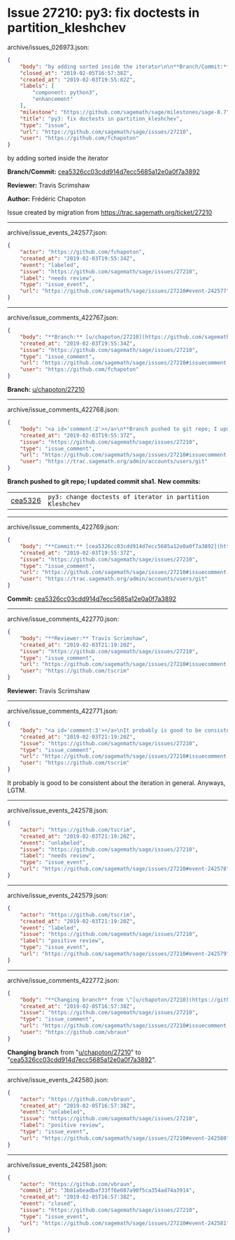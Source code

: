 # Issue 27210: py3: fix doctests in partition_kleshchev

archive/issues_026973.json:
```json
{
    "body": "by adding sorted inside the iterator\n\n**Branch/Commit:** [cea5326cc03cdd914d7ecc5685a12e0a0f7a3892](https://github.com/sagemath/sagetrac-mirror/commit/cea5326cc03cdd914d7ecc5685a12e0a0f7a3892)\n\n**Reviewer:** Travis Scrimshaw\n\n**Author:** Fr\u00e9d\u00e9ric Chapoton\n\nIssue created by migration from https://trac.sagemath.org/ticket/27210\n\n",
    "closed_at": "2019-02-05T16:57:38Z",
    "created_at": "2019-02-03T19:55:02Z",
    "labels": [
        "component: python3",
        "enhancement"
    ],
    "milestone": "https://github.com/sagemath/sage/milestones/sage-8.7",
    "title": "py3: fix doctests in partition_kleshchev",
    "type": "issue",
    "url": "https://github.com/sagemath/sage/issues/27210",
    "user": "https://github.com/fchapoton"
}
```
by adding sorted inside the iterator

**Branch/Commit:** [cea5326cc03cdd914d7ecc5685a12e0a0f7a3892](https://github.com/sagemath/sagetrac-mirror/commit/cea5326cc03cdd914d7ecc5685a12e0a0f7a3892)

**Reviewer:** Travis Scrimshaw

**Author:** Frédéric Chapoton

Issue created by migration from https://trac.sagemath.org/ticket/27210





---

archive/issue_events_242577.json:
```json
{
    "actor": "https://github.com/fchapoton",
    "created_at": "2019-02-03T19:55:34Z",
    "event": "labeled",
    "issue": "https://github.com/sagemath/sage/issues/27210",
    "label": "needs review",
    "type": "issue_event",
    "url": "https://github.com/sagemath/sage/issues/27210#event-242577"
}
```



---

archive/issue_comments_422767.json:
```json
{
    "body": "**Branch:** [u/chapoton/27210](https://github.com/sagemath/sagetrac-mirror/tree/u/chapoton/27210)",
    "created_at": "2019-02-03T19:55:34Z",
    "issue": "https://github.com/sagemath/sage/issues/27210",
    "type": "issue_comment",
    "url": "https://github.com/sagemath/sage/issues/27210#issuecomment-422767",
    "user": "https://github.com/fchapoton"
}
```

**Branch:** [u/chapoton/27210](https://github.com/sagemath/sagetrac-mirror/tree/u/chapoton/27210)



---

archive/issue_comments_422768.json:
```json
{
    "body": "<a id='comment:2'></a>\n**Branch pushed to git repo; I updated commit sha1.** **New commits:**\n<table><tr><td><a href=\"https://github.com/sagemath/sagetrac-mirror/commit/cea5326cc03cdd914d7ecc5685a12e0a0f7a3892\">cea5326</a></td><td><code>py3: change doctests of iterator in partition Kleshchev</code></td></tr></table>\n",
    "created_at": "2019-02-03T19:55:37Z",
    "issue": "https://github.com/sagemath/sage/issues/27210",
    "type": "issue_comment",
    "url": "https://github.com/sagemath/sage/issues/27210#issuecomment-422768",
    "user": "https://trac.sagemath.org/admin/accounts/users/git"
}
```

<a id='comment:2'></a>
**Branch pushed to git repo; I updated commit sha1.** **New commits:**
<table><tr><td><a href="https://github.com/sagemath/sagetrac-mirror/commit/cea5326cc03cdd914d7ecc5685a12e0a0f7a3892">cea5326</a></td><td><code>py3: change doctests of iterator in partition Kleshchev</code></td></tr></table>




---

archive/issue_comments_422769.json:
```json
{
    "body": "**Commit:** [cea5326cc03cdd914d7ecc5685a12e0a0f7a3892](https://github.com/sagemath/sagetrac-mirror/commit/cea5326cc03cdd914d7ecc5685a12e0a0f7a3892)",
    "created_at": "2019-02-03T19:55:37Z",
    "issue": "https://github.com/sagemath/sage/issues/27210",
    "type": "issue_comment",
    "url": "https://github.com/sagemath/sage/issues/27210#issuecomment-422769",
    "user": "https://trac.sagemath.org/admin/accounts/users/git"
}
```

**Commit:** [cea5326cc03cdd914d7ecc5685a12e0a0f7a3892](https://github.com/sagemath/sagetrac-mirror/commit/cea5326cc03cdd914d7ecc5685a12e0a0f7a3892)



---

archive/issue_comments_422770.json:
```json
{
    "body": "**Reviewer:** Travis Scrimshaw",
    "created_at": "2019-02-03T21:19:20Z",
    "issue": "https://github.com/sagemath/sage/issues/27210",
    "type": "issue_comment",
    "url": "https://github.com/sagemath/sage/issues/27210#issuecomment-422770",
    "user": "https://github.com/tscrim"
}
```

**Reviewer:** Travis Scrimshaw



---

archive/issue_comments_422771.json:
```json
{
    "body": "<a id='comment:3'></a>\nIt probably is good to be consistent about the iteration in general. Anyways, LGTM.",
    "created_at": "2019-02-03T21:19:20Z",
    "issue": "https://github.com/sagemath/sage/issues/27210",
    "type": "issue_comment",
    "url": "https://github.com/sagemath/sage/issues/27210#issuecomment-422771",
    "user": "https://github.com/tscrim"
}
```

<a id='comment:3'></a>
It probably is good to be consistent about the iteration in general. Anyways, LGTM.



---

archive/issue_events_242578.json:
```json
{
    "actor": "https://github.com/tscrim",
    "created_at": "2019-02-03T21:19:20Z",
    "event": "unlabeled",
    "issue": "https://github.com/sagemath/sage/issues/27210",
    "label": "needs review",
    "type": "issue_event",
    "url": "https://github.com/sagemath/sage/issues/27210#event-242578"
}
```



---

archive/issue_events_242579.json:
```json
{
    "actor": "https://github.com/tscrim",
    "created_at": "2019-02-03T21:19:20Z",
    "event": "labeled",
    "issue": "https://github.com/sagemath/sage/issues/27210",
    "label": "positive review",
    "type": "issue_event",
    "url": "https://github.com/sagemath/sage/issues/27210#event-242579"
}
```



---

archive/issue_comments_422772.json:
```json
{
    "body": "**Changing branch** from \"[u/chapoton/27210](https://github.com/sagemath/sagetrac-mirror/tree/u/chapoton/27210)\" to \"[cea5326cc03cdd914d7ecc5685a12e0a0f7a3892](https://github.com/sagemath/sagetrac-mirror/commit/cea5326cc03cdd914d7ecc5685a12e0a0f7a3892)\".",
    "created_at": "2019-02-05T16:57:38Z",
    "issue": "https://github.com/sagemath/sage/issues/27210",
    "type": "issue_comment",
    "url": "https://github.com/sagemath/sage/issues/27210#issuecomment-422772",
    "user": "https://github.com/vbraun"
}
```

**Changing branch** from "[u/chapoton/27210](https://github.com/sagemath/sagetrac-mirror/tree/u/chapoton/27210)" to "[cea5326cc03cdd914d7ecc5685a12e0a0f7a3892](https://github.com/sagemath/sagetrac-mirror/commit/cea5326cc03cdd914d7ecc5685a12e0a0f7a3892)".



---

archive/issue_events_242580.json:
```json
{
    "actor": "https://github.com/vbraun",
    "created_at": "2019-02-05T16:57:38Z",
    "event": "unlabeled",
    "issue": "https://github.com/sagemath/sage/issues/27210",
    "label": "positive review",
    "type": "issue_event",
    "url": "https://github.com/sagemath/sage/issues/27210#event-242580"
}
```



---

archive/issue_events_242581.json:
```json
{
    "actor": "https://github.com/vbraun",
    "commit_id": "3b81a6eadbaf33ff6e087a90f5ca354ad74a3914",
    "created_at": "2019-02-05T16:57:38Z",
    "event": "closed",
    "issue": "https://github.com/sagemath/sage/issues/27210",
    "type": "issue_event",
    "url": "https://github.com/sagemath/sage/issues/27210#event-242581"
}
```
